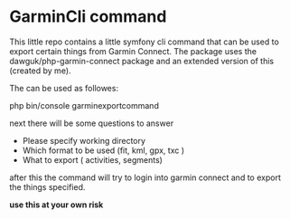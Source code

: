 # GarminCli command

This little repo contains a little symfony cli command that can be used to 
export certain things from Garmin Connect. The package uses the dawguk/php-garmin-connect
package and an extended version of this (created by me). 

The can be used as followes: 

php bin/console garminexportcommand <username> <password>

next there will be some questions to answer

- Please specify working directory 
- Which format to be used (fit, kml, gpx, txc )
- What to export ( activities, segments)
 
after this the command will try to login into garmin connect and to export the things specified. 

**use this at your own risk**